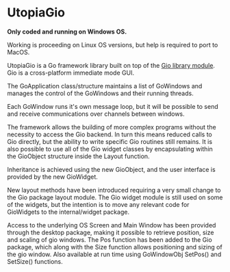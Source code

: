 # UtopiaGio

**Only coded and running on Windows OS.**

Working is proceeding on Linux OS versions, but help is required to port to MacOS.

UtopiaGio is a Go framework library</a> built on top of the <a href="https://gioui.org">Gio library module</a>. Gio is a cross-platform immediate mode GUI.

The GoApplication class/structure maintains a list of GoWindows and manages the control of the GoWindows and their running threads.

Each GoWindow runs it's own message loop, but it will be possible to send and receive communications over channels between windows.

The framework allows the building of more complex programs without the necessity to access the Gio backend. In turn this means reduced calls to Gio directly, but the ability to write specific Gio routines still remains. It is also possible to use all of the Gio widget classes by encapsulating within the GioObject structure inside the Layout function.
					
Inheritance is achieved using the new GioObject, and the user interface is provided by the new GioWidget.
					
New layout methods have been introduced requiring a very small change to the Gio package layout module. The Gio widget module is still used on some of the widgets, but the intention is to move any relevant code for GioWidgets to the internal/widget package.

Access to the underlying OS Screen and Main Window has been provided through the desktop package, making it possible to retrieve position, size and scaling of gio windows. The Pos function has been added to the Gio package, which along with the Size function allows positioning and sizing of the gio window. Also available at run time using GoWindowObj SetPos() and SetSize() functions.

